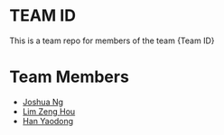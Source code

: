 # TEAM ID
This is a team repo for members of the team {Team ID}

# Team Members
* [Joshua Ng](members/joshuaNg.md)
* [Lim Zeng Hou](members/zengHou.md)
* [Han Yaodong](members/Yaodong.md)
